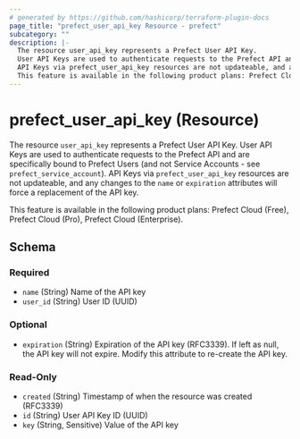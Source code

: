 ```yaml
---
# generated by https://github.com/hashicorp/terraform-plugin-docs
page_title: "prefect_user_api_key Resource - prefect"
subcategory: ""
description: |-
  The resource user_api_key represents a Prefect User API Key.
  User API Keys are used to authenticate requests to the Prefect API and are specifically bound to Prefect Users (and not Service Accounts - see prefect_service_account).
  API Keys via prefect_user_api_key resources are not updateable, and any changes to the name or expiration attributes will force a replacement of the API key.
  This feature is available in the following product plans: Prefect Cloud (Free), Prefect Cloud (Pro), Prefect Cloud (Enterprise).
---
```


# prefect_user_api_key (Resource)

The resource `user_api_key` represents a Prefect User API Key. 
User API Keys are used to authenticate requests to the Prefect API and are specifically bound to Prefect Users (and not Service Accounts - see `prefect_service_account`). 
API Keys via `prefect_user_api_key` resources are not updateable, and any changes to the `name` or `expiration` attributes will force a replacement of the API key.

This feature is available in the following product plans: Prefect Cloud (Free), Prefect Cloud (Pro), Prefect Cloud (Enterprise).



<!-- schema generated by tfplugindocs -->
## Schema

### Required

- `name` (String) Name of the API key
- `user_id` (String) User ID (UUID)

### Optional

- `expiration` (String) Expiration of the API key (RFC3339). If left as null, the API key will not expire. Modify this attribute to re-create the API key.

### Read-Only

- `created` (String) Timestamp of when the resource was created (RFC3339)
- `id` (String) User API Key ID (UUID)
- `key` (String, Sensitive) Value of the API key
